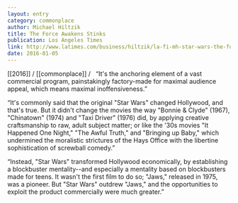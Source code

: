 ```yaml
---
layout: entry
category: commonplace
author: Michael Hiltzik
title: The Force Awakens Stinks
publication: Los Angeles Times
link: http://www.latimes.com/business/hiltzik/la-fi-mh-star-wars-the-force-awakens-stinks-20151226-column.html
date: 2016-01-05
---
```


[[2016]] / [[commonplace]] / 
 
“It's the anchoring element of a vast commercial program, painstakingly factory-made for maximal audience appeal, which means maximal inoffensiveness.”

“It's commonly said that the original "Star Wars" changed Hollywood, and that's true. But it didn't change the movies the way "Bonnie & Clyde" (1967), "Chinatown" (1974) and "Taxi Driver" (1976) did, by applying creative craftsmanship to raw, adult subject matter; or like the '30s movies "It Happened One Night," "The Awful Truth," and "Bringing up Baby," which undermined the moralistic strictures of the Hays Office with the libertine sophistication of screwball comedy.”

“Instead, "Star Wars" transformed Hollywood economically, by establishing a blockbuster mentality--and especially a mentality based on blockbusters made for teens. It wasn't the first film to do so; "Jaws," released in 1975, was a pioneer. But "Star Wars" outdrew "Jaws," and the opportunities to exploit the product commercially were much greater.”

